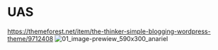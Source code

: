 # UAS
https://themeforest.net/item/the-thinker-simple-blogging-wordpress-theme/9712408
![01_image-prewiew_590x300_anariel](https://user-images.githubusercontent.com/65613547/85912721-e2355400-b858-11ea-935a-aea997cdaab0.jpg)
